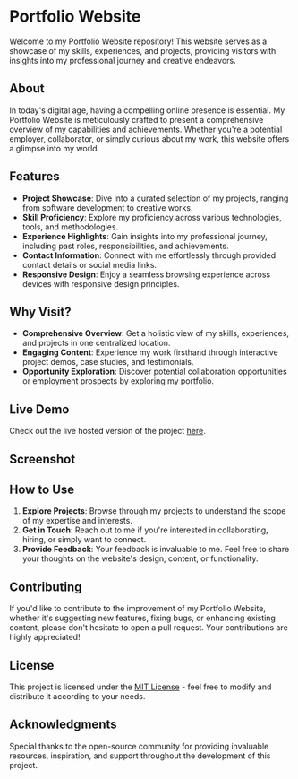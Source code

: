 # Portfolio Website

Welcome to my Portfolio Website repository! This website serves as a showcase of my skills, experiences, and projects, providing visitors with insights into my professional journey and creative endeavors.

## About

In today's digital age, having a compelling online presence is essential. My Portfolio Website is meticulously crafted to present a comprehensive overview of my capabilities and achievements. Whether you're a potential employer, collaborator, or simply curious about my work, this website offers a glimpse into my world.

## Features

- **Project Showcase**: Dive into a curated selection of my projects, ranging from software development to creative works.
- **Skill Proficiency**: Explore my proficiency across various technologies, tools, and methodologies.
- **Experience Highlights**: Gain insights into my professional journey, including past roles, responsibilities, and achievements.
- **Contact Information**: Connect with me effortlessly through provided contact details or social media links.
- **Responsive Design**: Enjoy a seamless browsing experience across devices with responsive design principles.

## Why Visit?

- **Comprehensive Overview**: Get a holistic view of my skills, experiences, and projects in one centralized location.
- **Engaging Content**: Experience my work firsthand through interactive project demos, case studies, and testimonials.
- **Opportunity Exploration**: Discover potential collaboration opportunities or employment prospects by exploring my portfolio.

## Live Demo
Check out the live hosted version of the project [here](https://portfoilio-website.web.app/).

## Screenshot

## How to Use

1. **Explore Projects**: Browse through my projects to understand the scope of my expertise and interests.
2. **Get in Touch**: Reach out to me if you're interested in collaborating, hiring, or simply want to connect.
3. **Provide Feedback**: Your feedback is invaluable to me. Feel free to share your thoughts on the website's design, content, or functionality.

## Contributing

If you'd like to contribute to the improvement of my Portfolio Website, whether it's suggesting new features, fixing bugs, or enhancing existing content, please don't hesitate to open a pull request. Your contributions are highly appreciated!

## License

This project is licensed under the [MIT License](LICENSE) - feel free to modify and distribute it according to your needs.

## Acknowledgments

Special thanks to the open-source community for providing invaluable resources, inspiration, and support throughout the development of this project.
